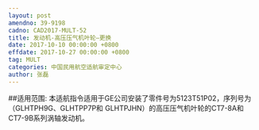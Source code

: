 ```yaml
---
layout: post
amendno: 39-9198
cadno: CAD2017-MULT-52
title: 发动机-高压压气机叶轮—更换
date: 2017-10-10 00:00:00 +0800
effdate: 2017-10-27 00:00:00 +0800
tag: MULT
categories: 中国民用航空适航审定中心
author: 张磊
---
```


##适用范围:
本适航指令适用于GE公司安装了零件号为5123T51P02，序列号为（GLHTPH9G、GLHTPP7P和 GLHTPJHN）的高压压气机叶轮的CT7-8A和CT7-9B系列涡轴发动机。

